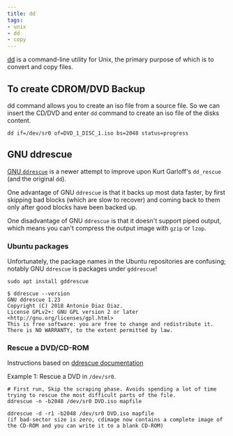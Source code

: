 ```yaml
---
title: dd
tags:
- unix
- dd
- copy
---
```


[dd](https://www.geeksforgeeks.org/dd-command-linux/) is a command-line utility for Unix, the primary purpose of which is to convert and copy files.
<!--more-->

## To create CDROM/DVD Backup

dd command allows you to create an iso file from a source file. So we can insert the CD/DVD and enter `dd` command to create an iso file of the disks content.

```shell
dd if=/dev/sr0 of=DVD_1_DISC_1.iso bs=2048 status=progress
```

## GNU ddrescue

[GNU `ddrescue`](https://community.linuxmint.com/software/view/gddrescue) is a newer attempt to improve upon Kurt Garloff's `dd_rescue` (and the original `dd`).

One advantage of GNU `ddrescue` is that it backs up most data faster, by first skipping bad blocks (which are slow to recover) 
and coming back to them only after good blocks have been backed up. 

One disadvantage of GNU `ddrescue` is that it doesn't support piped output, which means you can't compress the output image with `gzip` or `lzop`.

### Ubuntu packages

Unfortunately, the package names in the Ubuntu repositories are confusing; notably GNU `ddrescue` is packages under `gddrescue`! 

```shell
sudo apt install gddrescue
```
```shell
$ ddrescue --version
GNU ddrescue 1.23
Copyright (C) 2018 Antonio Diaz Diaz.
License GPLv2+: GNU GPL version 2 or later <http://gnu.org/licenses/gpl.html>
This is free software: you are free to change and redistribute it.
There is NO WARRANTY, to the extent permitted by law.
```

### Rescue a DVD/CD-ROM

Instructions based on [ddrescue documentation](https://www.gnu.org/software/ddrescue/manual/ddrescue_manual.html#Optical-media)

Example 1: Rescue a DVD in `/dev/sr0`.
```shell
# First run, Skip the scraping phase. Avoids spending a lot of time trying to rescue the most difficult parts of the file.
ddrescue -n -b2048 /dev/sr0 DVD.iso mapfile

ddrescue -d -r1 -b2048 /dev/sr0 DVD.iso mapfile
(if bad-sector size is zero, cdimage now contains a complete image of the CD-ROM and you can write it to a blank CD-ROM)
```
